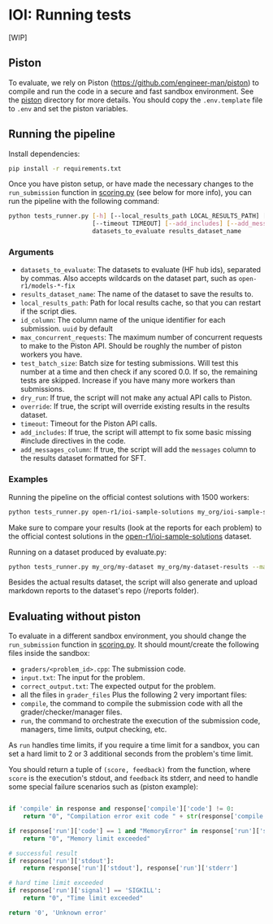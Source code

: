 # IOI: Running tests

[WIP]

## Piston
To evaluate, we rely on Piston (https://github.com/engineer-man/piston) to compile and run the code in a secure and fast sandbox environment. See the [piston](piston/README.md) directory for more details.
You should copy the `.env.template` file to `.env` and set the piston variables.

## Running the pipeline
Install dependencies:
```bash
pip install -r requirements.txt
```

Once you have piston setup, or have made the necessary changes to the `run_submission` function in [scoring.py](scoring.py) (see below for more info), you can run the pipeline with the following command:

```bash
python tests_runner.py [-h] [--local_results_path LOCAL_RESULTS_PATH] [--id_column ID_COLUMN] [--max_concurrent_requests MAX_CONCURRENT_REQUESTS] [--test_batch_size TEST_BATCH_SIZE] [--dry_run] [--override]
                       [--timeout TIMEOUT] [--add_includes] [--add_messages_column]
                       datasets_to_evaluate results_dataset_name
```
### Arguments
- `datasets_to_evaluate`: The datasets to evaluate (HF hub ids), separated by commas. Also accepts wildcards on the dataset part, such as `open-r1/models-*-fix`
- `results_dataset_name`: The name of the dataset to save the results to.
- `local_results_path`: Path for local results cache, so that you can restart if the script dies.
- `id_column`: The column name of the unique identifier for each submission. `uuid` by default
- `max_concurrent_requests`: The maximum number of concurrent requests to make to the Piston API. Should be roughly the number of piston workers you have.
- `test_batch_size`: Batch size for testing submissions. Will test this number at a time and then check if any scored 0.0. If so, the remaining tests are skipped. Increase if you have many more workers than submissions.
- `dry_run`: If true, the script will not make any actual API calls to Piston.
- `override`: If true, the script will override existing results in the results dataset.
- `timeout`: Timeout for the Piston API calls.
- `add_includes`: If true, the script will attempt to fix some basic missing #include directives in the code.
- `add_messages_column`: If true, the script will add the `messages` column to the results dataset formatted for SFT.

### Examples

Running the pipeline on the official contest solutions with 1500 workers:

```bash
python tests_runner.py open-r1/ioi-sample-solutions my_org/ioi-sample-solutions-results --id_column label --max_concurrent_requests 1500
```
Make sure to compare your results (look at the reports for each problem) to the official contest solutions in the [open-r1/ioi-sample-solutions](https://huggingface.co/datasets/open-r1/ioi-sample-solutions) dataset.


Running on a dataset produced by evaluate.py:

```bash
python tests_runner.py my_org/my-dataset my_org/my-dataset-results --max_concurrent_requests 1500
```
Besides the actual results dataset, the script will also generate and upload markdown reports to the dataset's repo (/reports folder).



## Evaluating without piston
To evaluate in a different sandbox environment, you should change the `run_submission` function in [scoring.py](scoring.py). It should mount/create the following files inside the sandbox:
- `graders/<problem_id>.cpp`: The submission code.
- `input.txt`: The input for the problem.
- `correct_output.txt`: The expected output for the problem.
- all the files in `grader_files`
Plus the following 2 very important files:
- `compile`, the command to compile the submission code with all the grader/checker/manager files.
- `run`, the command to orchestrate the execution of the submission code, managers, time limits, output checking, etc.

As `run` handles time limits, if you require a time limit for a sandbox, you can set a hard limit to 2 or 3 additional seconds from the problem's time limit.

You should return a tuple of `(score, feedback)` from the function, where `score` is the execution's stdout, and `feedback` its stderr, and need to handle some special failure scenarios such as (piston example):

```python

if 'compile' in response and response['compile']['code'] != 0:
    return "0", "Compilation error exit code " + str(response['compile']['code']) + "\n" + response['compile']['stderr']

if response['run']['code'] == 1 and "MemoryError" in response['run']['stderr']:
    return "0", "Memory limit exceeded"

# successful result
if response['run']['stdout']:
    return response['run']['stdout'], response['run']['stderr']

# hard time limit exceeded
if response['run']['signal'] == 'SIGKILL':
    return "0", "Time limit exceeded"

return '0', 'Unknown error'
```
